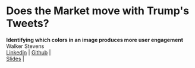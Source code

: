 # Does the Market move with Trump's Tweets?
**Identifying which colors in an image produces more user engagement**
<br>Walker Stevens
<br>
[Linkedin](https://www.linkedin.com/in/walker-stevens-31783087/) | [Github](https://github.com/walker777007) |
\
[Slides](blank) | 
